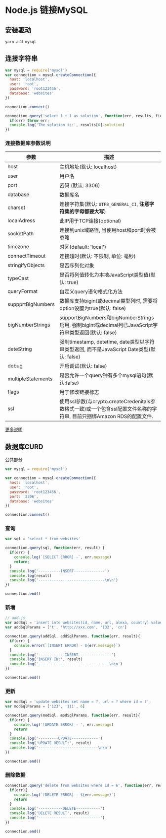 # Node.js 链接MySQL

## 安装驱动

```bash
yarn add mysql
```

## 连接字符串

```js
var mysql = require('mysql')
var connection = mysql.createConnection({
  host: 'localhost',
  user: 'root',
  password: 'root123456',
  database: 'websites'
})

connection.connect()

connection.query('select 1 + 1 as solution', function(err, results, fields) {
  if(err) throw err;
  console.log('The solution is:', results[0].solution)
})
```

### 连接数据库参数说明

参数  | 描述
--- | ---
host  | 主机地址(默认: localhost)
user  | 用户名
port  | 密码 (默认: 3306)
database  | 数据库名
charset | 连接字符集(默认: `UTF8_GENERAL_CI`, **注意字符集的字母都要大写**)
localAdress | 此IP用于TCP连接(optional)
socketPath  | 连接到unix域路径, 当使用host和port时会被忽略
timezone  | 时区(default: 'local')
connectTimeout  | 连接超时(默认: 不限制, 单位: 毫秒)
stringifyObjects  | 是否序列化对象
typeCast  | 是否将列值转化为本地JavaScript类型值(默认: true)
queryFormat | 自定义query语句格式化方法
suppprtBigNumbers | 数据库支持bigint或decimal类型列时, 需要将option设置为true(默认: false)
bigNumberStrings  | supportBigNumbers和bigNumberStrings启用, 强制bigint或decimal列已JavaScript字符串类型返回(默认: false)
deteString  | 强制timestamp, detetime, date类型以字符串类型返回, 而不是JavaScript Date类型(默认: false)
debug | 开启调试(默认: false)
multipleStatements  | 是否允许一个query钟有多个mysql语句(默认:false)
flags | 用于修改链接标志
ssl | 使用ssl参数(与crypto.createCredenitals参数格式一致)或一个包含ssl配置文件名称的字符串, 目前只捆绑Amazon RDS的配置文件.

[更多说明](https://github.com/mysqljs/mysql)

## 数据库CURD

公共部分

```js
var mysql = require('mysql')

var connection = mysql.createConnection({
  host: 'localhost',
  user: 'root',
  password: 'root123456',
  port: '3306',
  database: 'websites'
})

connection.connect()
```

### 查询

```js
var sql = 'select * from websites'

connection.query(sql, function(err, result) {
  if(err) {
    console.log(`[SELECT ERROR] -`, err.message)
    return;
  }
  console.log('----------INSERT--------------')
  console.log(result)
  console.log('------------------------------\n\n')
})

connection.end()
```

### 新增

```js
// add.js
var addSql = 'insert into websites(id, name, url, alexa, country) values(0, ?, ?, ?, ?)'
var addSqlParams = ['t', 'http://xxx.com', '132', 'cn']

connection.query(addSql, addSqlParams, function(err, result){
  if(err) {
    console.error(`[INSERT ERROR] - ${err.message}`)
  }
  console.log('------------INSERT---------------')
  console.log('INSERT ID:', result)
  console.log('--------------------------------\n\n')
})

connection.end()
```

### 更新

```js
var modSql = 'update websites set name = ?, url = ? where id = ?';
var modSqlParams = ['123', '111', 6]

connection.query(modSql, modSqlParams, function(err, result){
  if(err) {
    console.log('[UPDATE ERROR] - ', err.message)
    return
  }
  console.log('---------UPDATE------------')
  console.log('UPDATE RESULT:', result)
  console.log('---------------------------\n\n')
})

connection.end()
```

### 删除数据

```js
connection.query('delete from websites where id = 6', function(err, result) {
  if(err){
    console.log(`[DELETE ERROR] - ${err.message}`)
    return
  }
  console.log('-----------DELETE-----------')
  console.log('DELETE RESULT', result)
  console.log('----------------------------')
})

connection.end()
```